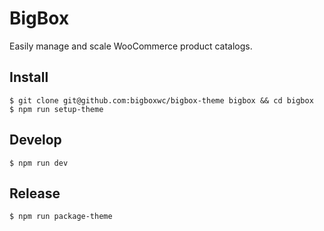 # BigBox

Easily manage and scale WooCommerce product catalogs.

## Install

```
$ git clone git@github.com:bigboxwc/bigbox-theme bigbox && cd bigbox
$ npm run setup-theme
```

## Develop

```
$ npm run dev
```

## Release

```
$ npm run package-theme
```
